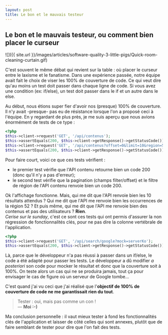 ```yaml
---
layout: post
title: Le bon et le mauvais testeur
---
```


## Le bon et le mauvais testeur, ou comment bien placer le curseur

![]({{ site.url }}/images/articles/software-quality-3-little-pigs/Quick-room-cleaning-curtain.gif)

C'est souvent le même débat qui revient sur la table : où placer le curseur entre le laxisme et le fanatisme. Dans une expérience passée, notre équipe avait fait le choix de viser les 100% de couverture de code. Ce qui veut dire qu'au moins un test doit passer dans chaque ligne de code. Si vous avez une condition (ex: if/else), un test doit passer dans le if et un autre dans le else.

Au début, nous étions super fier d'avoir nos (presque) 100% de couverture. Il n'y avait -presque- pas eu de résistance lorsque l'on a proposé ceci à l'équipe. En y regardant de plus près, je me suis aperçu que nous avions énormément de tests de ce type :

```php
<?php
$this->client->request('GET', '/api/contenus');
$this->assertEquals(200, $this->client->getResponse()->getStatusCode());
$this->client->request('GET', '/api/contenus?offset=0&limit=10&region=52');
$this->assertEquals(200, $this->client->getResponse()->getStatusCode());
```

Pour faire court, voici ce que ces tests vérifient :

* le premier test vérifie que l'API contenu retourne bien un code 200 (donc qu'il n'y a pas d'erreur);
* le second test vérifie que la pagination (champs filter/offset) et le filtre de région de l'API contenu renvoie bien un code 200.

Ok l'affichage fonctionne. Mais, qui me dit que l'API renvoie bien les 10 résultats attendus ? Qui me dit que l'API me renvoie bien les occurrences de la région 52 ? Et puis même, qui me dit que l'API me renvoie bien des contenus et pas des utilisateurs ? **Rien**.  
*Cerise sur le sunday*, c'est ce sont ces tests qui ont permis d'assurer la non régression de fonctionnalités clés,  pour ne pas dire la colonne vertébrale de l'application.

```php
<?php
$this->client->request('GET', '/api/search/google?mock=serverKo');
$this->assertEquals(200, $this->client->getResponse()->getStatusCode());
```

Là, parce que le développeur n'a pas réussi à passer dans un if/else, le code a été adapté pour passer les tests. Le développeur a dû modifier *a posteriori* son code pour mocker le résultat et donc que la couverture soit à 100%. On teste alors un cas qui ne se produira jamais, tout ça pour envisager le cas de figure où un serveur de Google tombe...

C'est quand j'ai vu ceci que j'ai réalisé que l'**objectif de 100% de couverture de code ne me garantissait rien du tout**.

> Tester : oui, mais pas comme un con !  
— **Moi :-)**

Ma conclusion personnelle : il vaut mieux tester à fond les fonctionnalités clés de l'application et laisser de côté celles qui sont annexes, plutôt que de faire semblant de tester pour dire que l'on fait des tests.
